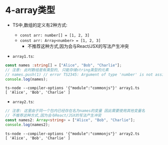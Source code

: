 # 4-array类型

- TS中,数组的定义有2种方式:
  - `const arr: number[] = [1, 2, 3]`
  - `const arr: Array<number> = [1, 2, 3]`
    - 不推荐这种方式,因为会与React/JSX的写法产生冲突

- `array1.ts`:

```typescript
const names :string[] = ["Alice", "Bob", "Charlie"];
// 注意: 此时数组是有类型的, 只能存储string类型的元素
// names.push(1) // error TS2345: Argument of type 'number' is not assignable to parameter of type 'string'.
console.log(names);
```

```
ts-node --compiler-options '{"module":"commonjs"}' array1.ts
[ 'Alice', 'Bob', 'Charlie' ]
```

- `array2.ts`:

```typescript
// 注意: 这里由于同一个包内已经存在名为names的变量 因此需要使用其他变量名
// 不推荐这种方式,因为会与React/JSX的写法产生冲突
const names2: Array<string> = ["Alice", "Bob", "Charlie"];
console.log(names2);
```

```
ts-node --compiler-options '{"module":"commonjs"}' array2.ts
[ 'Alice', 'Bob', 'Charlie' ]
```